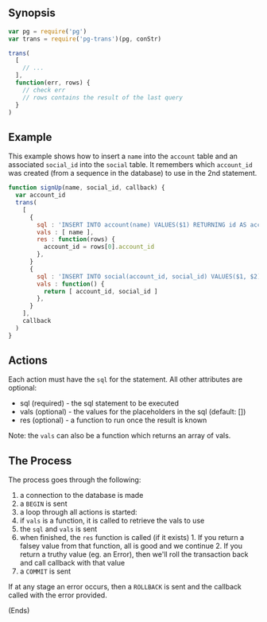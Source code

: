 

## Synopsis ##

```js
var pg = require('pg')
var trans = require('pg-trans')(pg, conStr)

trans(
  [
    // ...
  ],
  function(err, rows) {
    // check err
    // rows contains the result of the last query
  }
)
```

## Example

This example shows how to insert a `name` into the `account` table and an associated `social_id` into the `social`
table. It remembers which `account_id` was created (from a sequence in the database) to use in the 2nd statement.

```js
function signUp(name, social_id, callback) {
  var account_id
  trans(
    [
      {
        sql : 'INSERT INTO account(name) VALUES($1) RETURNING id AS account_id',
        vals : [ name ],
        res : function(rows) {
          account_id = rows[0].account_id
        },
      }
      {
        sql : 'INSERT INTO social(account_id, social_id) VALUES($1, $2) RETURNING id AS social_id',
        vals : function() {
          return [ account_id, social_id ]
        },
      }
    ],
    callback
  )
}
```

## Actions ##

Each action must have the `sql` for the statement. All other attributes are optional:

* sql (required) - the sql statement to be executed
* vals (optional) - the values for the placeholders in the sql (default: [])
* res (optional) - a function to run once the result is known

Note: the `vals` can also be a function which returns an array of vals.

## The Process ##

The process goes through the following:

1. a connection to the database is made
2. a `BEGIN` is sent
3. a loop through all actions is started:
  1. if `vals` is a function, it is called to retrieve the vals to use
  2. the `sql` and `vals` is sent
  3. when finished, the `res` function is called (if it exists)
    1. If you return a falsey value from that function, all is good and we continue
    2. If you return a truthy value (eg. an Error), then we'll roll the transaction back and call callback with that value
4. a `COMMIT` is sent

If at any stage an error occurs, then a `ROLLBACK` is sent and the callback called with the error provided.

(Ends)

